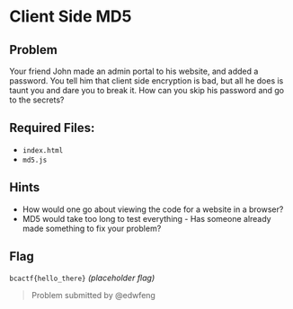 # Client Side MD5
## Problem
Your friend John made an admin portal to his website, and added a password.
You tell him that client side encryption is bad, but all he does is taunt you and dare you to break it.
How can you skip his password and go to the secrets?

## Required Files:
* `index.html`
* `md5.js`

## Hints
* How would one go about viewing the code for a website in a browser?
* MD5 would take too long to test everything - Has someone already made something to fix your problem?

## Flag
`bcactf{hello_there}` *(placeholder flag)*

> Problem submitted by @edwfeng